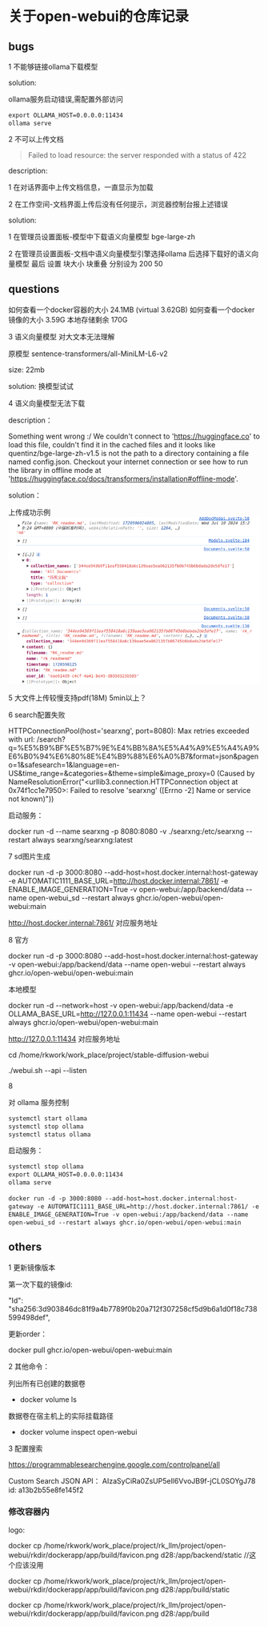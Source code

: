 # 关于open-webui的仓库记录





## bugs

1 不能够链接ollama下载模型

solution:

ollama服务启动错误,需配置外部访问

    export OLLAMA_HOST=0.0.0.0:11434
    ollama serve 


2  不可以上传文档

>Failed to load resource: the server responded with a status of 422

description:

1 在对话界面中上传文档信息，一直显示为加载

2 在工作空间-文档界面上传后没有任何提示，浏览器控制台报上述错误

solution:

1 在管理员设置面板-模型中下载语义向量模型 bge-large-zh

2 在管理员设置面板-文档中语义向量模型引擎选择ollama 后选择下载好的语义向量模型  最后  设置 块大小 块重叠  分别设为 200 50

 




## questions

如何查看一个docker容器的大小    24.1MB (virtual 3.62GB)
如何查看一个docker镜像的大小    3.59G
本地存储剩余                    170G



3 语义向量模型 对大文本无法理解 

原模型 sentence-transformers/all-MiniLM-L6-v2 

size: 22mb

solution: 换模型试试

4 语义向量模型无法下载

description：

Something went wrong :/ We couldn't connect to 'https://huggingface.co' to load this file, couldn't find it in the cached files and it looks like quentinz/bge-large-zh-v1.5 is not the path to a directory containing a file named config.json. Checkout your internet connection or see how to run the library in offline mode at 'https://huggingface.co/docs/transformers/installation#offline-mode'.

solution：


上传成功示例
![alt text](image.png)

5 大文件上传较慢支持pdf(18M) 5min以上？


6 search配置失败

HTTPConnectionPool(host='searxng', port=8080): Max retries exceeded with url: /search?q=%E5%B9%BF%E5%B7%9E%E4%BB%8A%E5%A4%A9%E5%A4%A9%E6%B0%94%E6%80%8E%E4%B9%88%E6%A0%B7&format=json&pageno=1&safesearch=1&language=en-US&time_range=&categories=&theme=simple&image_proxy=0 (Caused by NameResolutionError("<urllib3.connection.HTTPConnection object at 0x74f1cc1e7950>: Failed to resolve 'searxng' ([Errno -2] Name or service not known)"))

启动服务：

docker run -d --name searxng -p 8080:8080 -v ./searxng:/etc/searxng --restart always searxng/searxng:latest



7 sd图片生成

docker run -d -p 3000:8080 --add-host=host.docker.internal:host-gateway -e AUTOMATIC1111_BASE_URL=http://host.docker.internal:7861/ -e ENABLE_IMAGE_GENERATION=True -v open-webui:/app/backend/data --name open-webui_sd --restart always ghcr.io/open-webui/open-webui:main

http://host.docker.internal:7861/ 对应服务地址


8 官方

docker run -d -p 3000:8080 --add-host=host.docker.internal:host-gateway -v open-webui:/app/backend/data --name open-webui --restart always ghcr.io/open-webui/open-webui:main


本地模型

docker run -d --network=host -v open-webui:/app/backend/data -e OLLAMA_BASE_URL=http://127.0.0.1:11434 --name open-webui --restart always ghcr.io/open-webui/open-webui:main

http://127.0.0.1:11434      对应服务地址

cd /home/rkwork/work_place/project/stable-diffusion-webui

./webui.sh --api --listen

8

对 ollama 服务控制
```
systemctl start ollama 
systemctl stop ollama 
systemctl status ollama 

```
启动服务：

    systemctl stop ollama 
    export OLLAMA_HOST=0.0.0.0:11434
    ollama serve 

    docker run -d -p 3000:8080 --add-host=host.docker.internal:host-gateway -e AUTOMATIC1111_BASE_URL=http://host.docker.internal:7861/ -e ENABLE_IMAGE_GENERATION=True -v open-webui:/app/backend/data --name open-webui_sd --restart always ghcr.io/open-webui/open-webui:main


## others

1 更新镜像版本

第一次下载的镜像id:

"Id": "sha256:3d903846dc81f9a4b7789f0b20a712f307258cf5d9b6a1d0f18c738599498def",

更新order：

docker pull ghcr.io/open-webui/open-webui:main


2 其他命令：

列出所有已创建的数据卷

- docker volume ls

数据卷在宿主机上的实际挂载路径

- docker volume inspect open-webui


3 配置搜索

https://programmablesearchengine.google.com/controlpanel/all

Custom Search JSON API：
AIzaSyCiRa0ZsUP5ell6VvoJB9f-jCL0SOYgJ78
id:
a13b2b55e8fe145f2


### 修改容器内

logo:

docker cp /home/rkwork/work_place/project/rk_llm/project/open-webui/rkdir/dockerapp/app/build/favicon.png d28:/app/backend/static       //这个应该没用

docker cp /home/rkwork/work_place/project/rk_llm/project/open-webui/rkdir/dockerapp/app/build/favicon.png d28:/app/build/static

docker cp /home/rkwork/work_place/project/rk_llm/project/open-webui/rkdir/dockerapp/app/build/favicon.png d28:/app/build